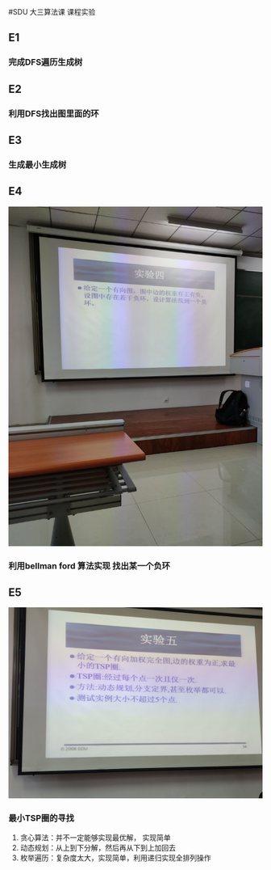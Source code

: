 #SDU 大三算法课 课程实验


## E1
### 完成DFS遍历生成树
## E2
### 利用DFS找出图里面的环
## E3
### 生成最小生成树
## E4

![ass4](/ass4.jpg)
### 利用bellman ford 算法实现 找出某一个负环

## E5
![ass5](/5.jpg)
### 最小TSP圈的寻找
1. 贪心算法：并不一定能够实现最优解， 实现简单
2. 动态规划：从上到下分解，然后再从下到上加回去
3. 枚举遍历：复杂度太大，实现简单，利用递归实现全排列操作


